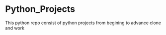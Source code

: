 # Python_Projects
This python repo consist of python projects from begining to advance clone and work
